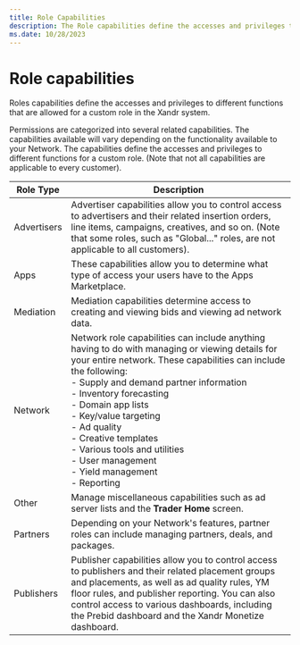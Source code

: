 ```yaml
---
title: Role Capabilities
description: The Role capabilities define the accesses and privileges to different functions for a custom role. This page lists different Role Types and gives their description.
ms.date: 10/28/2023
---
```



# Role capabilities

Roles capabilities define the accesses and privileges to different
functions that are allowed for a custom role in the Xandr system.

Permissions are categorized into several related capabilities. The
capabilities available will vary depending on the functionality
available to your Network. The capabilities
define the accesses and privileges to different functions for a custom
role. (Note that not all capabilities are applicable to every customer).

| Role Type | Description |
|---|---|
| Advertisers | Advertiser capabilities allow you to control access to advertisers and their related insertion orders, line items, campaigns, creatives, and so on. (Note that some roles, such as "Global..." roles, are not applicable to all customers). |
| Apps | These capabilities allow you to determine what type of access your users have to the Apps Marketplace. |
| Mediation | Mediation capabilities determine access to creating and viewing bids and viewing ad network data. |
| Network | Network role capabilities can include anything having to do with managing or viewing details for your entire network. These capabilities can include the following:<br> - Supply and demand partner information<br> - Inventory forecasting<br> - Domain app lists<br> - Key/value targeting<br> - Ad quality<br> - Creative templates<br> - Various tools and utilities<br> - User management<br> - Yield management<br> - Reporting |
| Other | Manage miscellaneous capabilities such as ad server lists and the **Trader Home** screen. |
| Partners | Depending on your Network's features, partner roles can include managing partners, deals, and packages. |
| Publishers | Publisher capabilities allow you to control access to publishers and their related placement groups and placements, as well as ad quality rules, YM floor rules, and publisher reporting. You can also control access to various dashboards, including the Prebid dashboard and the Xandr Monetize dashboard. |

